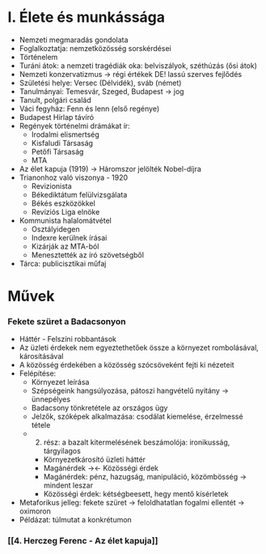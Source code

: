 # I. Élete és munkássága

- Nemzeti megmaradás gondolata
- Foglalkoztatja: nemzetközösség sorskérdései
- Történelem
- Turáni átok: a nemzeti tragédiák oka: belviszályok, széthúzás (ősi átok)
- Nemzeti konzervatizmus -> régi értékek DE! lassú szerves fejlődés
- Születési helye: Versec (Délvidék), sváb (német)
- Tanulmányai: Temesvár, Szeged, Budapest -> jog
- Tanult, polgári család
- Váci fegyház: Fenn és lenn (első regénye)
- Budapest Hírlap távíró
- Regények történelmi drámákat ír:
	- Irodalmi elismertség
	- Kisfaludi Társaság
	- Petőfi Társaság
	- MTA
- Az élet kapuja (1919) -> Háromszor jelölték Nobel-díjra
- Trianonhoz való viszonya - 1920
	- Revizionista
	- Békediktátum felülvizsgálata
	- Békés eszközökkel
	- Revíziós Liga elnöke
- Kommunista halalomátvétel
	- Osztályidegen
	- Indexre kerülnek írásai
	- Kizárják az MTA-ból
	- Menesztették az író szövetségből
- Tárca: publicisztikai műfaj

# Művek

### Fekete szüret a Badacsonyon

- Háttér - Felszíni robbantások
- Az üzleti érdekek nem egyeztethetőek össze a környezet rombolásával, károsításával
- A közösség érdekében a közösség szócsöveként fejti ki nézeteit
- Felépítése:
	- Környezet leírása
	- Szépségeink hangsúlyozása, pátoszi hangvételű nyitány -> ünnepélyes
	- Badacsony tönkretétele az országos ügy
	- Jelzők, szóképek alkalmazása: csodálat kiemelése, érzelmessé tétele
	- 2. rész: a bazalt kitermelésének beszámolója: ironikusság, tárgyilagos
		- Környezetkárosító üzleti háttér
		- Magánérdek -><- Közösségi érdek
		- Magánérdek: pénz, hazugság, manipuláció, közömbösség -> mindent leszar
		- Közösségi érdek: kétségbeesett, hegy mentő kísérletek
- Metaforikus jelleg: fekete szüret -> feloldhatatlan fogalmi ellentét -> oximoron
- Példázat: túlmutat a konkrétumon

### [[4. Herczeg Ferenc - Az élet kapuja]]
